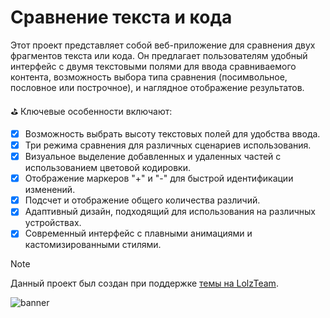 # Сравнение текста и кода
Этот проект представляет собой веб-приложение для сравнения двух фрагментов текста или кода. Он предлагает пользователям удобный интерфейс с двумя текстовыми полями для ввода сравниваемого контента, возможность выбора типа сравнения (посимвольное, пословное или построчное), и наглядное отображение результатов.

⛳ Ключевые особенности включают:

- [x] Возможность выбрать высоту текстовых полей для удобства ввода.
- [x] Три режима сравнения для различных сценариев использования.
- [x] Визуальное выделение добавленных и удаленных частей с использованием цветовой кодировки.
- [x] Отображение маркеров "+" и "-" для быстрой идентификации изменений.
- [x] Подсчет и отображение общего количества различий.
- [x] Адаптивный дизайн, подходящий для использования на различных устройствах.
- [x] Современный интерфейс с плавными анимациями и кастомизированными стилями.

> [!NOTE]
> Данный проект был создан при поддержке [темы на LolzTeam](https://lolz.live/threads/7775543). 

<img alt="banner" src="https://cdn.glitch.global/202fbade-b4e0-441b-8b31-4a4d8bb386c1/89172b3f-a5a4-40fd-a410-4464b4b7195a.image.png?v=1730029052944">

